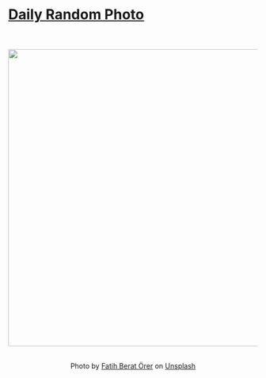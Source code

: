 # [Daily Random Photo](https://www.dailyrandomphoto.com/)

<div align="center">
  <br>
  <br>
  <a href="https://www.dailyrandomphoto.com/p/2025/2025-08-20/"><img src="https://images.unsplash.com/photo-1751401373805-ee41ae83df75?crop=entropy&cs=tinysrgb&fit=max&fm=jpg&ixid=M3w3NzUwOHwwfDF8cmFuZG9tfHx8fHx8fHx8MTc1NTY1MDY4OHw&ixlib=rb-4.1.0&q=80&w=1080" width="600px"></a>
  <br>
  <br>
  <p class="has-text-grey">Photo by <a href="https://unsplash.com/@beratorer?utm_source=Daily%20Random%20Photo&amp;utm_medium=referral" target="_blank" rel="noopener noreferrer">Fatih Berat Örer</a> on <a href="https://unsplash.com/photos/delicate-white-flowers-bloom-on-a-tree-VpQ_ZtD-r8A?utm_source=Daily%20Random%20Photo&amp;utm_medium=referral" target="_blank" rel="noopener noreferrer">Unsplash</a></p>
</div>
